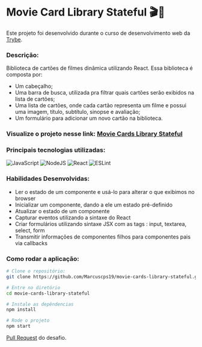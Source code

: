 # Movie Card Library Stateful  :clapper::movie_camera:

Este projeto foi desenvolvido durante o curso de desenvolvimento web da [Trybe](https://www.betrybe.com/).

### Descrição:
Biblioteca de cartões de filmes dinâmica utilizando React. Essa biblioteca é composta por:
- Um cabeçalho;
- Uma barra de busca, utilizada pra filtrar quais cartões serão exibidos na lista de cartões;
- Uma lista de cartões, onde cada cartão representa um filme e possui uma imagem, título, subtítulo, sinopse e avaliação;
- Um formulário para adicionar um novo cartão na biblioteca.

### Visualize o projeto nesse link: [Movie Cards Library Stateful](https://marcuscps19.github.io/movie-cards-library-stateful/)

### Principais tecnologias utilizadas:
![JavaScript](https://img.shields.io/badge/javascript-%23323330.svg?style=for-the-badge&logo=javascript&logoColor=%23F7DF1E)
![NodeJS](https://img.shields.io/badge/node.js-6DA55F?style=for-the-badge&logo=node.js&logoColor=white)
![React](https://img.shields.io/badge/react-%2320232a.svg?style=for-the-badge&logo=react&logoColor=%2361DAFB)
![ESLint](https://img.shields.io/badge/ESLint-4B3263?style=for-the-badge&logo=eslint&logoColor=white)

### Habilidades Desenvolvidas: 

- Ler o estado de um componente e usá-lo para alterar o que exibimos no browser
- Inicializar um componente, dando a ele um estado pré-definido
- Atualizar o estado de um componente
- Capturar eventos utilizando a sintaxe do React
- Criar formulários utilizando sintaxe JSX com as tags : input, textarea, select, form
- Transmitir informações de componentes filhos para componentes pais via callbacks

### Como rodar a aplicação:

```bash
# Clone o repositório:
git clone https://github.com/Marcuscps19/movie-cards-library-stateful.git

# Entre no diretório
cd movie-cards-library-stateful

# Instale as depêndencias
npm install

# Rode o projeto
npm start
```

[Pull Request](https://github.com/tryber/sd-010-a-project-movie-cards-library-stateful/pull/81) do desafio.